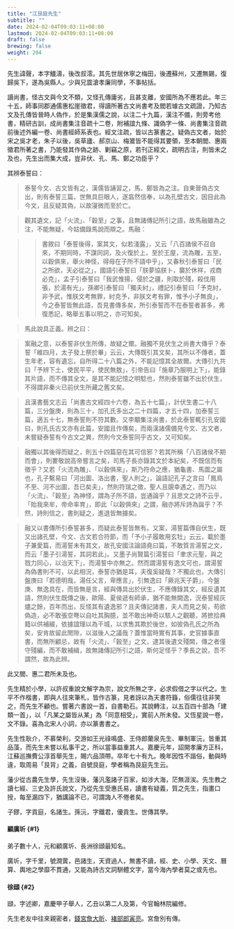 ```yaml
---
title: "江艮庭先生"
subtitle: ""
date: 2024-02-04T09:03:11+08:00
lastmod: 2024-02-04T09:03:11+08:00
draft: false
brewing: false
weight: 204
---
```



先生諱聲，本字䲔濤，後改叔澐。其先世居休寧之梅田，後遷蘇州，又遷無錫，復歸吳下，遂為吳縣人。少與兄震滄孝廉同學，不事帖括。

讀尚書，怪古文與今文不類，又怪孔傳庸劣，且甚支離，安國所為不應若此。年三十五，師事同郡通儒惠松崖徵君，得讀所著古文尚書考及閻若璩古文疏證，乃知古文及孔傳皆晉時人偽作，於是集漢儒之說，以注二十九篇，漢注不備，則旁考他書，精研古訓，成尚書集注音疏十二卷，附補誼九條、識偽字一條、尚書集注音疏前後述外編一卷、尚書經師系表也。經文注疏，皆以古篆書之。疑偽古文者，始於宋之吳才老，朱子以後，吳草廬、郝京山、梅鷟皆不能得其要領，至本朝閻、惠兩徵君所著之書，乃能發其作偽之跡、剿竊之原，若刊正經文，疏明古注，則皆未之及也，先生出而集大成，豈非伏、孔、馬、鄭之功臣乎？

其辨泰誓曰：

> 泰誓今文、古文皆有之，漢儒皆誦習之，馬、鄭皆為之注。自東晉偽古文出，則有泰誓三篇，世無具巨眼人，遂翕然信奉，以為孔壁古文，因目此為今文，且反疑其偽，以故寖微而至於亡。

> 觀其遺文，記「火流」、「穀至」之事，且無諸傳記所引之語，故馬融雖為之注，不能無疑，今姑備錄馬說而辯之。馬融：

> > 書敘曰「泰誓後得，案其文，似若淺露」，又云「八百諸侯不召自來，不期同時，不謀同詞，及火復於上，至於王屋，流為雕，五至，以穀俱來，舉火神怪，得毋在子所不語中乎」，又春秋引泰誓曰「民之所欲，天必從之」，國語引泰誓曰「朕夢協朕卜，襲於休祥，戎商必克」，孟子引泰誓曰「我武惟揚，侵於之疆，則取於殘，殺伐用張，於湯有光」，孫卿引泰誓曰「獨夫紂」，禮記引泰誓曰「予克紂，非予武，惟朕文考無罪，紂克予，非朕文考有罪，惟予小子無良」，今之泰誓皆無此語，吾見書傳多矣，所引泰誓而不在泰誓者甚多，弗復悉記，略舉五事以明之，亦可知矣。

> 馬此說具正義。辨之曰：

> 案融之意，以泰誓非伏生所傳，故疑之爾。融獨不見伏生之尚書大傳乎？泰誓「維四月，太子發上祭於畢」云云，大傳既引其文矣，其所以不傳者，蓋生年老，容有遺忘，自所得二十八篇之外，不能記憶其全故爾。大傳引九共曰「予辨下土，使民平平，使民無敖」，引帝告曰「施章乃服明上下」，能錄其片語，而不傳其全文，是其不能記憶之明騐也，然則泰誓雖不出於伏生，不得謂非秦火已前伏生所藏之舊文矣。

> 且漢書藝文志云「尚書古文經四十六卷，為五十七篇」，計伏生書二十八篇，三分盤庚，則為三十，加孔氏多出之二十四篇，才五十四，加泰誓三篇，適五十七，無泰誓則不符其數。又李顒集注尚書，於此泰誓輒引孔安國曰，則孔氏古文亦有此篇，安國且作傳矣，而兩漢諸儒備見今文、古文者，未嘗疑泰誓有今古文之異，然則今文泰誓同乎古文，又可知矣。

> 融獨以其後得而疑之，則五十四篇惡在其可信邪？若其所稱「八百諸侯不期而會」，則婁敬說高帝嘗言之矣，司馬子長亦錄其文於本紀矣，不既信而有徵乎？又若「火流為雕」、「以穀俱來」，斯乃符命之應，猶龜書、馬圖之屬也，孔子繫易曰「河出圖、洛出書，聖人則之」，論語記孔子之言曰「鳳鳥不至、河不出圖，吾已矣夫」，然則符瑞之徵，聖人且覬幸遇之，而乃以「火流」、「穀至」為神怪，謂為子所不語，豈通論乎？且思文之詩不云乎，「貽我來牟，帝命率育」，即此「以穀俱來」之謂，融亦將斥詩為誕乎？不然，詩則信之，書則疑之，進退皆無據矣。

> 融又以書傳所引泰誓甚多，而疑此泰誓皆無有。又案，湯誓篇傳自伏生，既又出諸孔壁，今文、古文若合符節，而「予小子履敢用玄牡」云云，載於墨子兼愛篇，而湯誓未有其文，故孔安國注論語堯曰篇，不敢質言湯誓之文，而云「墨子引湯誓，其詞若此」。又墨子尚賢篇引湯誓曰「聿求元聖，與之戮力同心，以治天下」，而湯誓中亦無之。然而謂湯誓有逸文可也，謂湯誓為偽書則不可，以此相況，泰誓亦猶是耳，夫復奚疑哉？不獨此也，大傳引盤庚曰「若德明哉，湯任父言，卑應言」，引無逸曰「厥兆天子爵」，今盤庚、無逸具在，而皆無是言，經與傳具出於伏生，不應傳錄其文，經反遺其語，然則伏生既傳之後，歐陽、夏侯遞有師承，猶不能無闕逸，況泰誓經灰燼之餘，百年而出，反怪其有遺逸邪？且夫傳記諸書，夫人而見之矣，苟欲偽造，必不敢張空弮以自吐其胸臆，並不敢出神奇以駭人之觀聽，將摭拾典籍以供補綴，依據誼理以為干城，以求售其欺於後世，如彼偽孔氏之所為矣，安肯故留此閒隙，以滋後人之議哉？蓋惟當時實有其事，史官據事直書，而無所顧忌，故有「火流」、「穀至」之文，逮其後遺文殘闕，傳之者僅守殘編，而不敢補緝，故無諸傳記所引之語，斯何足怪乎？季長之說，吾不謂然，故為此辨。

此又閻、惠二君所未及也。

先生精於小學，以許叔重說文解字為宗，說文所無之字，必求假借之字以代之。生平不作楷書，即與人往來筆札，皆作古篆，見者訝以為天書符籙，俗儒往往非笑之，而先生不顧也。嘗著六書說一首，自書勒石。其說轉注，以五百四十部為「建類一首」，以「凡某之屬皆从某」為「同意相受」，實前人所未發。又恆星說一卷，文不錄。喜為北宋人小詞，亦以篆書書之。

先生性耿介，不慕榮利，交游如王光祿鳴盛、王侍郎蘭泉先生、畢制軍沅，皆重其品藻，而先生未嘗以私事干之，所以當事益重其人。嘉慶元年，詔開孝廉方正科，江蘇巡撫費公淳首舉先生，賜六品頂帶。卒年七十有九。晚年因性不諧俗，動與時違，取周易「艮背」之義，自號艮庭，學者稱為艮庭先生云。

藩少從古農先生學，先生沒後，藩汎濫諸子百家，如涉大海，茫無涯涘。先生教之讀七經、三史及許氏說文，乃從先生受惠氏易，讀書有疑義，質之先生，指畫口授，每至漏四下，猶講論不已，可謂誨人不倦者矣。

子鏐，字貢庭，名諸生。孫沅，字鐵君，優貢生。世傳其學。

#### 顧廣圻 {#1}

弟子數十人，元和顧廣圻、長洲徐頲最知名。

廣圻，字千里，號澗薲，邑諸生，天資過人，無書不讀，經、史、小學、天文、曆算、輿地之學靡不貫通，又能為詩古文詞駢體文字，當今海內學者莫之或先也。

#### 徐頲 {#2}

頲，字述卿，嘉慶甲子舉人，乙丑以第二人及第，今官翰林院編修。

先生老友中往來親密者，[錢宮詹大昕](../03-2/)、[褚部郎寅亮](../02-5/)。宮詹別有傳。